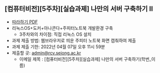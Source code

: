 
## [컴퓨터비전][5주차][실습과제] 나만의 서버 구축하기 II
- [따라하기 PDF](https://github.com/sejongresearch/2022.ComputerVision/blob/main/LectureNote/%5B%E1%84%8F%E1%85%A5%E1%86%B7%E1%84%91%E1%85%B2%E1%84%90%E1%85%A5%E1%84%87%E1%85%B5%E1%84%8C%E1%85%A5%E1%86%AB%5D%5B3%E1%84%8C%E1%85%AE%E1%84%8E%E1%85%A1%5D%5B%E1%84%89%E1%85%B5%E1%86%AF%E1%84%89%E1%85%B3%E1%86%B8%5D%20%E1%84%91%E1%85%B3%E1%84%85%E1%85%A1%E1%84%8B%E1%85%B5%E1%84%87%E1%85%B5%E1%86%BA%E1%84%89%E1%85%A5%E1%84%87%E1%85%A5%20%E1%84%80%E1%85%AE%E1%84%8E%E1%85%AE%E1%86%A8%E1%84%92%E1%85%A1%E1%84%80%E1%85%B5.pdf)
- 리눅스OS+도커+아나콘다+주피터노트북 개발환경 구축
  - 3주차와의 차이점: 직접 리눅스 OS 설치 
- 과제 제출 방법: 웹브라우저로 띄운 주피터 노트북 화면 캡춰하여 제출
- 과제 제출 기한: 2022년 04월 07일 오후 11시 59분
- 제출할 곳: admin@rcv.sejong.ac.kr
  - 이메일 제목 : [컴퓨터비전][5주차][실습과제] 나만의 서버 구축하기(학번_이름)
